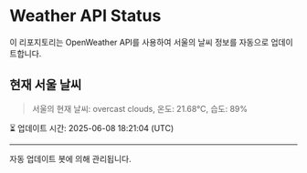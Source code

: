 
# Weather API Status

이 리포지토리는 OpenWeather API를 사용하여 서울의 날씨 정보를 자동으로 업데이트합니다.

## 현재 서울 날씨
> 서울의 현재 날씨: overcast clouds, 온도: 21.68°C, 습도: 89%

⏳ 업데이트 시간: 2025-06-08 18:21:04 (UTC)

---
자동 업데이트 봇에 의해 관리됩니다.
